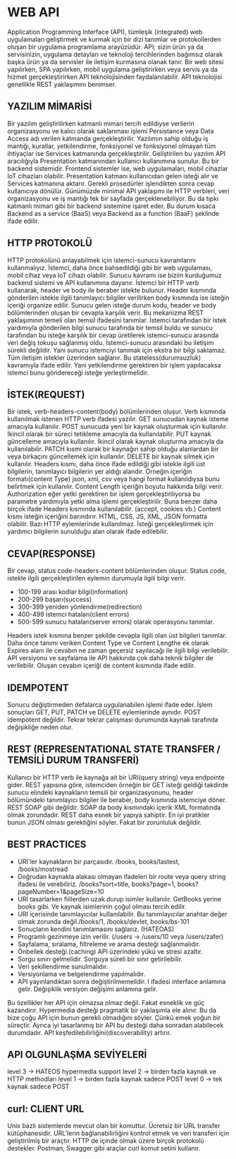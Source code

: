 # WEB API
Application Programming Interface (API), tümleşik (integrated) web uygulamaları geliştirmek ve kurmak için bir dizi tanımlar ve protokollerden oluşan bir uygulama programlama arayüzüdür.
API; sizin ürün ya da servisinizin, uygulama detayları ve teknoloji tercihlerinden bağımsız olarak başka ürün ya da servisler ile iletişim kurmasına olanak tanır.
Bir web sitesi yapılırken, SPA yapılırken, mobil uygulama geliştirirken veya servis ya da hizmet gerçekleştirirken API teknolojisinden faydalanılabilir.
API teknolojisi genellikle REST yaklaşımını benimser.

## YAZILIM MİMARİSİ
Bir yazılım geliştirilirken katmanlı mimari tercih edildiyse verilerin organizasyonu ve kalıcı olarak saklanması işlemi Persistance veya Data Access adı verilen katmanda gerçekleştirilir. 
Yazılımın sahip olduğu iş mantığı, kurallar, yetkilendirme, fonksiyonel ve fonksiyonel olmayan tüm ihtiyaçlar ise Services katmanında gerçekleştirilir. Geliştirilen bu yazılım API aracılığıyla 
Presentation katmanından kullanıcı kullanımına sunulur. Bu bir backend sistemidir. Frontend sistemler ise, web uygulamaları, mobil cihazlar IoT cihazları olabilir. Presentation katmanı kullanıcıdan 
gelen isteği alır ve Services katmanına aktarır. Gerekli prosedürler işlendikten sonra cevap kullanıcıya dönülür.
Günümüzde minimal API yaklaşımı ile HTTP verbleri, veri organizasyonu ve iş mantığı tek bir sayfada gerçeklenebiliyor. Bu da tıpkı katmanlı mimari gibi bir backend sistemine işaret eder. 
Bu durum kısaca Backend as a service (BaaS) veya Backend as a function (BaaF) şeklinde ifade edilir.

## HTTP PROTOKOLÜ
HTTP protokolünü anlayabilmek için istemci-sunucu kavramlarını kullanmalıyız. İstemci, daha önce bahsedildiği gibi bir web uygulaması, mobil cihaz veya IoT cihazı olabilir. Sunucu kavramı ise 
bizim kurduğumuz backend sistemi ve API kullanımına dayanır. İstemci bir HTTP verb kullanarak, header ve body ile beraber istekte bulunur. Header kısmında gönderilen istekle ilgili tanımlayıcı bilgiler
verilirken body kısmında ise isteğin içeriği organize edilir. Sunucu gelen isteğe durum kodu, header ve body bölümlerinden oluşan bir cevapla karşılık verir. Bu mekanizma REST yaklaşımının temeli olan 
temsil ifadesini tanımlar. İstemci tarafından bir istek yardımıyla gönderilen bilgi sunucu tarafında bir temsil buldu ve sunucu tarafından bu isteğe karşılık bir cevap üretilerek istemci-sunucu arasında
veri değiş tokuşu sağlanmış oldu.
İstemci-sunucu arasındaki bu iletişim sürekli değildir. Yani sunucu istemciyi tanımak için ekstra bir bilgi saklamaz. Tüm iletişim istekler üzerinden sağlanır. Bu stateless(durumsuzluk) kavramıyla ifade edilir.
Yani yetkilendirme gerektiren bir işlem yapılacaksa istemci bunu göndereceği isteğe yerleştirmelidir.

## İSTEK(REQUEST)
Bir istek, verb-headers-content(body) bölümlerinden oluşur. Verb kısmında kullanılmak istenen HTTP verb ifadesi yazılır. GET sunucudan kaynak isteme amacıyla kullanılır. POST sunucuda yeni bir kaynak oluşturmak
için kullanılır. İkincil olarak bir süreci tetikleme amacıyla da kullanılabilir. PUT kaynak güncelleme amacıyla kullanılır. İkincil olarak kaynak oluşturma amacıyla da kullanılabilir. PATCH kısmi olarak bir 
kaynağın sahip olduğu alanlardan bir veya birkaçını güncellemek için kullanılır. DELETE bir kaynak silmek için kullanılır. Headers kısmı, daha önce ifade edildiği gibi istekle ilgili üst bilgilerin, tanımlayıcı bilgilerin
yer aldığı alandır. Örneğin içeriğin formatı(content Type) json, xml, csv veya hangi format kullanıldıysa bunu belirtmek için kullanılır. Content Length içeriğin boyutu hakkında bilgi verir. Authorization eğer 
yetki gerektiren bir işlem gerçekleştiriliyorsa bu parametre yardımıyla yetki alma işlemi gerçekleştirilir. Buna benzer daha birçok ifade Headers kısmında kullanılabilir. (accept, cookies vb.) Content kısmı isteğin içeriğini
barındırır. HTML, CSS, JS, XML, JSON formatta olabilir. Bazı HTTP eylemlerinde kullanılmaz. İsteği gerçekleştirmek için yardımcı bilgilerin sunulduğu alan olarak ifade edilebilir.

## CEVAP(RESPONSE)
Bir cevap, status code-headers-content bölümlerinden oluşur. Status code, istekle ilgili gerçekleştirilen eylemin durumuyla ilgili bilgi verir. 
- 100-199 arası kodlar bilgi(information)
- 200-299 başarı(success)
- 300-399 yeniden yönlendirme(redirection)
- 400-499 istemci hataları(client errors)
- 500-599 sunucu hataları(server errors) olarak operasyonu tanımlar.

Headers istek kısmına benzer şekilde cevapla ilgili olan üst bilgileri tanımlar. Daha önce tanımı veriken Content Type ve Content Lengthe ek olarak Expires alanı ile cevabın ne zaman geçersiz sayılacağı ile ilgili bilgi verilebilir.
API versiyonu ve sayfalama ile API hakkında çok daha teknik bilgiler de verilebilir. Oluşan cevabın içeriği de content kısmında ifade edilir.

## IDEMPOTENT
Sonucu değiştirmeden defalarca uygulanabilen işlemi ifade eder. İşlem sonuçları GET, PUT, PATCH ve DELETE eylemlerinde aynıdır. POST idempotent değildir. Tekrar tekrar çalışması durumunda kaynak tarafında değişikliğe neden olur.

## REST (REPRESENTATIONAL STATE TRANSFER / TEMSİLİ DURUM TRANSFERİ)
Kullanıcı bir HTTP verb ile kaynağa ait bir URI(query string) veya endpointe gider.
REST yapısına göre, istemciden örneğin bir GET isteği geldiği takdirde sunucu elindeki kaynakların temsili bir organizasyonunu, header bölümündeki tanımlayıcı bilgiler ile beraber, body kısmında istemciye döner. REST SOAP gibi değildir. 
SOAP da body kısmındaki içerik XML formatında olmak zorundadır. REST daha esnek bir yapıya sahiptir. En iyi pratikler bunun JSON olması gerektiğini söyler. Fakat bir zorunluluk değildir.

## BEST PRACTICES
- URI'ler kaynakların bir parçasıdır. /books, books/lastest, /books/mostread 
- Doğrudan kaynakla alakası olmayan ifadeleri bir route veya query string ifadesi ile verebiliriz. /books?sort=title, books?page=1, books?pageNumber=1&pageSize=10
- URI tasarlarken fiillerden uzak durup isimler kullanılır. GetBooks yerine books gibi. Ve kaynak isimlerinin çoğul olması tercih edilir.
- URI içerisinde tanımlayıcılar kullanılabilir. Bu tanımlayıcılar anahtar değer olmak zorunda değil./books/1, /books/devlet, books/bs-101
- Sonuçların kendini tanımlamasını sağlarız. (HATEOAS)
- Programlı gezinmeye izin verilir. (/users -> /users/10 veya /users/zafer)
- Sayfalama, sıralama, filtreleme ve arama desteği sağlanmalıdır.
- Önbellek desteği.(caching) API üzerindeki yükü ve stresi azaltır.
- Sorgu sınırı gelmelidir. Sorguya süreli bir sınır getirilebilir.
- Veri şekillendirme sunulmalıdır.
- Versiyonlama ve belgelendirme yapılmalıdır.
- API yayınlandıktan sonra değiştirilmemelidir. I ifadesi interface anlamına gelir. Değişiklik versiyon değişimi anlamına gelir.

Bu özellikler her API için olmazsa olmaz değil. Fakat esneklik ve güç kazandırır.
Hypermedia desteği pragmatik bir yaklaşımla ele alınır. Bu da bize çoğu API için bunun gerekli olmadığını söyler. Çünkü emek yoğun bir süreçtir. Ayrıca iyi tasarlanmış bir API bu desteği daha sonradan alabilecek durumdadır. 
API keşfedilebilirliğini(discoverability) artırır.

## API OLGUNLAŞMA SEVİYELERİ
level 3 -> HATEOS hypermedia support
level 2 -> birden fazla kaynak ve HTTP methodları
level 1 -> birden fazla kaynak sadece POST
level 0 -> tek kaynak sadece POST

## curl: CLIENT URL
Unix bazlı sistemlerde mevcut olan bir komuttur. Ücretsiz bir URL transfer kütüphanesidir.
URL'lerin bağlanabilirliğini kontrol etmek ve veri transferi için geliştirilmiş bir araçtır.
HTTP de içinde olmak üzere birçok protokolü destekler.
Postman, Swagger gibi araçlar curl komut setini kullanır.